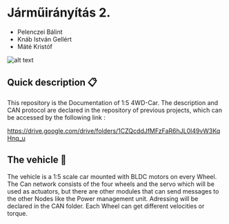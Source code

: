 # Járműirányítás 2.

* Pelenczei Bálint
* Knáb István Gellért
* Máté Kristóf

![alt text](https://github.com/istvan-knab/jarmuiranyitas_2/blob/Develop/Pictures/_DSC6410.JPG)
## Quick description 📋
This repository is the Documentation of 1:5 4WD-Car. The description and CAN protocol are declared in the repository of previous projects, which can be accessed by the following link : 

https://drive.google.com/drive/folders/1CZQcddJfMFzFaR6hJL0l49vW3KqHnq_u

## The vehicle 🚗
The vehicle is a 1:5 scale car mounted with BLDC motors on every Wheel. The Can network consists of the four wheels and the servo which will be used as actuators, but there are other modules that can send messages to the other Nodes like the Power management unit. Adressing will be declared in the CAN folder. Each Wheel can get different velocities or torque.
